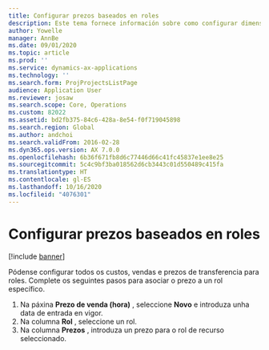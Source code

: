```yaml
---
title: Configurar prezos baseados en roles
description: Este tema fornece información sobre como configurar dimensións de prezos para roles específicos.
author: Yowelle
manager: AnnBe
ms.date: 09/01/2020
ms.topic: article
ms.prod: ''
ms.service: dynamics-ax-applications
ms.technology: ''
ms.search.form: ProjProjectsListPage
audience: Application User
ms.reviewer: josaw
ms.search.scope: Core, Operations
ms.custom: 82022
ms.assetid: bd2fb375-84c6-428a-8e54-f0f719045898
ms.search.region: Global
ms.author: andchoi
ms.search.validFrom: 2016-02-28
ms.dyn365.ops.version: AX 7.0.0
ms.openlocfilehash: 6b36f671fb8d6c77446d66c41fc45837e1ee8e25
ms.sourcegitcommit: 5c4c9bf3ba018562d6cb3443c01d550489c415fa
ms.translationtype: HT
ms.contentlocale: gl-ES
ms.lasthandoff: 10/16/2020
ms.locfileid: "4076301"
---
```

# <a name="set-up-role-based-pricing"></a>Configurar prezos baseados en roles

[!include [banner](../includes/banner.md)]

Pódense configurar todos os custos, vendas e prezos de transferencia para roles. Complete os seguintes pasos para asociar o prezo a un rol específico.

1. Na páxina **Prezo de venda (hora)** , seleccione **Novo** e introduza unha data de entrada en vigor.
2. Na columna **Rol** , seleccione un rol.
3. Na columna **Prezos** , introduza un prezo para o rol de recurso seleccionado.

